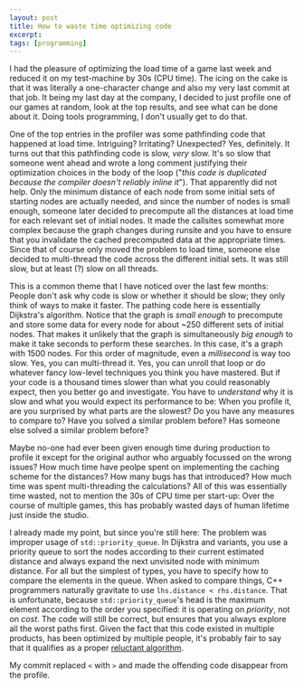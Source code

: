 ```yaml
---
layout: post
title: How to waste time optimizing code
excerpt: 
tags: [programming]
---
```


I had the pleasure of optimizing the load time of a game last week and reduced it on my test-machine by 30s (CPU time). The icing on the cake is that it was literally a one-character change and also my very last commit at that job. It being my last day at the company, I decided to just profile one of our games at random, look at the top results, and see what can be done about it. Doing tools programming, I don't usually get to do that.

One of the top entries in the profiler was some pathfinding code that happened at load time. Intriguing? Irritating? Unexpected? Yes, definitely. It turns out that this pathfinding code is slow, _very_ slow. It's so slow that someone went ahead and wrote a long comment justifying their optimization choices in the body of the loop ("_this code is duplicated because the compiler doesn't reliably inline it_"). That apparently did not help. Only the minimum distance of each node from some initial sets of starting nodes are actually needed, and since the number of nodes is small enough, someone later decided to precompute all the distances at load time for each relevant set of initial nodes. It made the callsites somewhat more complex because the graph changes during runsite and you have to ensure that you invalidate the cached precomputed data at the appropriate times. Since that of course only moved the problem to load time, someone else decided to multi-thread the code across the different initial sets. It was still slow, but at least (?) slow on all threads.

This is a common theme that I have noticed over the last few months: People don't ask why code is slow or whether it should be slow; they only think of ways to make it faster.
The pathing code here is essentially Dijkstra's algorithm. Notice that the graph is _small enough_ to precompute and store some data for every node for about ~250 different sets of initial nodes. That makes it unlikely that the graph is simultaneously _big enough_ to make it take seconds to perform these searches. In this case, it's a graph with 1500 nodes. For this order of magnitude, even a _millisecond_ is way too slow. Yes, you can multi-thread it. Yes, you can unroll that loop or do whatever fancy low-level techniques you think you have mastered. But if your code is a thousand times slower than what you could reasonably expect, then you better go and investigate. You have to _understand_ why it is slow and what you would expect its performance to be: When you profile it, are you surprised by what parts are the slowest? Do you have any measures to compare to? Have you solved a similar problem before? Has someone else solved a similar problem before?

Maybe no-one had ever been given enough time during production to profile it except for the original author who arguably focussed on the wrong issues? How much time have peolpe spent on implementing the caching scheme for the distances? How many bugs has that introduced? How much time was spent multi-threading the calculations? All of this was essentially time wasted, not to mention the 30s of CPU time per start-up: Over the course of multiple games, this has probably wasted days of human lifetime just inside the studio.

I already made my point, but since you're still here: The problem was improper usage of `std::priority_queue`. In Dijkstra and variants, you use a priority queue to sort the nodes according to their current estimated distance and always expand the next unvisited node with minimum distance. For all but the simplest of types, you have to specify how to compare the elements in the queue. When asked to compare things, C++ programmers naturally gravitate to use `lhs.distance < rhs.distance`. That is unfortunate, because `std::priority_queue`'s head is the maximum element according to the order you specified: it is operating on _priority_, not on _cost_. The code will still be correct, but ensures that you always explore all the worst paths first. Given the fact that this code existed in multiple products, has been optimized by multiple people, it's probably fair to say that it qualifies as a proper [reluctant algorithm](http://citeseerx.ist.psu.edu/viewdoc/summary?doi=10.1.1.116.9158).

My commit replaced `<` with `>` and made the offending code disappear from the profile.
